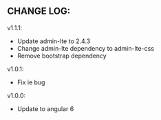 ## CHANGE LOG:

v1.1.1:
 - Update admin-lte to 2.4.3
 - Change admin-lte dependency to admin-lte-css
 - Remove bootstrap dependency

v1.0.1:
- Fix ie bug

v1.0.0:
 - Update to angular 6
